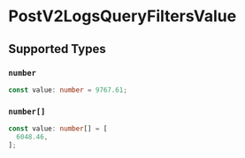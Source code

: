 # PostV2LogsQueryFiltersValue


## Supported Types

### `number`

```typescript
const value: number = 9767.61;
```

### `number[]`

```typescript
const value: number[] = [
  6048.46,
];
```

